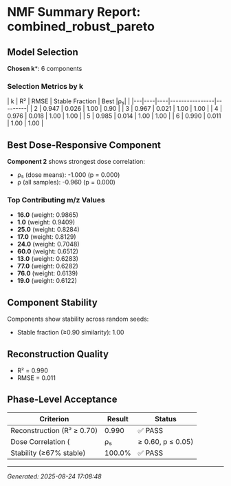 # NMF Summary Report: combined_robust_pareto

## Model Selection

**Chosen k***: 6 components

### Selection Metrics by k

| k | R² | RMSE | Stable Fraction | Best |ρ₅| |
|---|----|----|----------------|---------|
| 2 | 0.947 | 0.026 | 1.00 | 0.90 |
| 3 | 0.967 | 0.021 | 1.00 | 1.00 |
| 4 | 0.976 | 0.018 | 1.00 | 1.00 |
| 5 | 0.985 | 0.014 | 1.00 | 1.00 |
| 6 | 0.990 | 0.011 | 1.00 | 1.00 |

## Best Dose-Responsive Component

**Component 2** shows strongest dose correlation:
- ρ₅ (dose means): -1.000 (p = 0.000)
- ρ (all samples): -0.960 (p = 0.000)

### Top Contributing m/z Values

- **16.0** (weight: 0.9865)
- **1.0** (weight: 0.9409)
- **25.0** (weight: 0.8284)
- **17.0** (weight: 0.8129)
- **24.0** (weight: 0.7048)
- **60.0** (weight: 0.6512)
- **13.0** (weight: 0.6283)
- **77.0** (weight: 0.6282)
- **76.0** (weight: 0.6139)
- **19.0** (weight: 0.6122)


## Component Stability

Components show stability across random seeds:
- Stable fraction (≥0.90 similarity): 1.00

## Reconstruction Quality

- R² = 0.990
- RMSE = 0.011

## Phase-Level Acceptance

| Criterion | Result | Status |
|-----------|--------|--------|
| Reconstruction (R² ≥ 0.70) | 0.990 | ✅ PASS |
| Dose Correlation (|ρ₅| ≥ 0.60, p ≤ 0.05) | 1.000 (p=0.000) | ✅ PASS |
| Stability (≥67% stable) | 100.0% | ✅ PASS |

---

*Generated: 2025-08-24 17:08:48*
